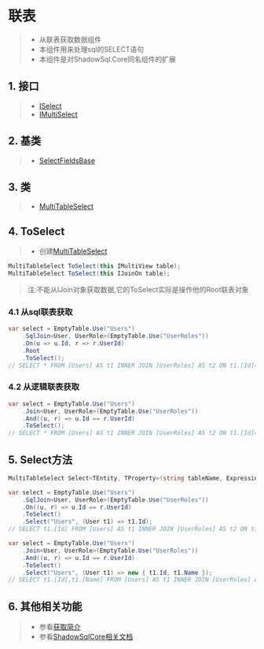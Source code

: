 # 联表
>* 从联表获取数据组件
>* 本组件用来处理sql的SELECT语句
>* 本组件是对ShadowSql.Core同名组件的扩展

## 1. 接口
>* [ISelect](xref:ShadowSql.Select.ISelect)
>* [IMultiSelect](xref:ShadowSql.Expressions.Select.IMultiSelect)

## 2. 基类
>* [SelectFieldsBase](xref:ShadowSql.SelectFields.SelectFieldsBase)

## 3. 类
>* [MultiTableSelect](xref:ShadowSql.Expressions.Select.MultiTableSelect)

## 4. ToSelect
>* 创建[MultiTableSelect](xref:ShadowSql.Expressions.Select.MultiTableSelect)
~~~csharp
MultiTableSelect ToSelect(this IMultiView table);
MultiTableSelect ToSelect(this IJoinOn table);
~~~
>注:不能从IJoin对象获取数据,它的ToSelect实际是操作他的Root联表对象

### 4.1 从sql联表获取
~~~csharp
var select = EmptyTable.Use("Users")
    .SqlJoin<User, UserRole>(EmptyTable.Use("UserRoles"))
    .On(u => u.Id, r => r.UserId)
    .Root
    .ToSelect();
// SELECT * FROM [Users] AS t1 INNER JOIN [UserRoles] AS t2 ON t1.[Id]=t2.[UserId]
~~~

### 4.2 从逻辑联表获取
~~~csharp
var select = EmptyTable.Use("Users")
    .Join<User, UserRole>(EmptyTable.Use("UserRoles"))
    .And((u, r) => u.Id == r.UserId)
    .ToSelect();
// SELECT * FROM [Users] AS t1 INNER JOIN [UserRoles] AS t2 ON t1.[Id]=t2.[UserId]
~~~

## 5. Select方法
~~~csharp
MultiTableSelect Select<TEntity, TProperty>(string tableName, Expression<Func<TEntity, TProperty>> select);
~~~
~~~csharp
var select = EmptyTable.Use("Users")
    .SqlJoin<User, UserRole>(EmptyTable.Use("UserRoles"))
    .On((u, r) => u.Id == r.UserId)
    .ToSelect()
    .Select("Users", (User t1) => t1.Id);
// SELECT t1.[Id] FROM [Users] AS t1 INNER JOIN [UserRoles] AS t2 ON t1.[Id]=t2.[UserId]
~~~
~~~csharp
var select = EmptyTable.Use("Users")
    .Join<User, UserRole>(EmptyTable.Use("UserRoles"))
    .And((u, r) => u.Id == r.UserId)
    .ToSelect()
    .Select("Users", (User t1) => new { t1.Id, t1.Name });
// SELECT t1.[Id],t1.[Name] FROM [Users] AS t1 INNER JOIN [UserRoles] AS t2 ON t1.[Id]=t2.[UserId]
~~~

## 6. 其他相关功能
>* 参看[获取简介](./index.md)
>* 参看[ShadowSqlCore相关文档](../../shadowcore/select/index.md)

